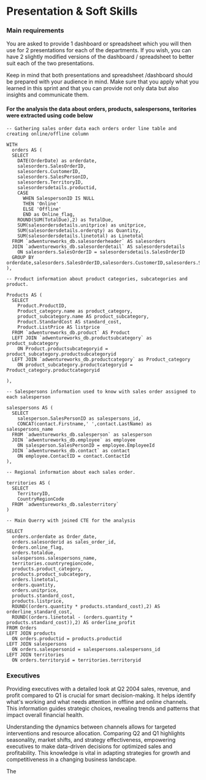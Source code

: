 # Presentation & Soft Skills 

### Main requirements 

You are asked to provide 1 dashboard or spreadsheet which you will then use for 2 presentations for each of the departments. If you wish, you can have 2 slightly modified versions of the dashboard / spreadsheet to better suit each of the two presentations.

Keep in mind that both presentations and spreadsheet /dashboard should be prepared with your audience in mind. Make sure that you apply what you learned in this sprint and that you can provide not only data but also insights and communicate them.

#### For the analysis the data about orders, products, salespersons, teritories were extracted using code below

```
-- Gathering sales order data each orders order line table and creating online/offline column			
			
WITH			
  orders AS (			
  SELECT			
    DATE(OrderDate) as orderdate,			
    salesorders.SalesOrderID,			
    salesorders.CustomerID,			
    salesorders.SalesPersonID,			
    salesorders.TerritoryID,			
    salesordersdetails.productid,			
    CASE			
      WHEN SalespersonID IS NULL			
      THEN 'Online'			
      ELSE 'Offline'			
      END as Online_flag,			
    ROUND(SUM(TotalDue),2) as TotalDue,			
    SUM(salesordersdetails.unitprice) as unitprice,			
    SUM(salesordersdetails.orderqty) as Quantity,			
    SUM(salesordersdetails.linetotal) as Linetotal			
  FROM `adwentureworks_db.salesorderheader` AS salesorders			
  JOIN `adwentureworks_db.salesorderdetail` AS salesordersdetails			
    ON salesorders.SalesOrderID = salesordersdetails.SalesOrderID			
  GROUP BY orderdate,salesorders.SalesOrderID,salesorders.CustomerID,salesorders.SalesPersonID,salesorders.TerritoryID,salesordersdetails.productid,Online_flag			
),			
			
-- Product information about product categories, subcategories and product.			
			
Products AS (			
  SELECT			
    Product.ProductID,			
    Product_category.name as product_category,			
    product_subcategory.name AS product_subcategory,			
    Product.StandardCost AS standard_cost,			
    Product.ListPrice AS listprice			
  FROM `adwentureworks_db.product` AS Product			
  LEFT JOIN `adwentureworks_db.productsubcategory` as product_subcategory			
    ON Product.productsubcategoryid = product_subcategory.productsubcategoryid			
  LEFT JOIN `adwentureworks_db.productcategory` as Product_category			
    ON product_subcategory.productcategoryid = Product_category.productcategoryid			
			
),			
			
-- Salespersons information used to know with sales order assigned to each salesperson			
			
salespersons AS (			
  SELECT			
    salesperson.SalesPersonID as salespersons_id,			
    CONCAT(contact.Firstname,' ',contact.LastName) as salespersons_name			
  FROM `adwentureworks_db.salesperson` as salesperson			
  JOIN `adwentureworks_db.employee` as employee			
    ON salesperson.SalesPersonID = employee.EmployeeId			
  JOIN `adwentureworks_db.contact` as contact			
    ON employee.ContactID = contact.ContactId			
),			
			
-- Regional information about each sales order.			
			
territories AS (			
  SELECT			
    TerritoryID,			
    CountryRegionCode			
  FROM `adwentureworks_db.salesterritory`			
)			
			
-- Main Querry with joined CTE for the analysis			
			
SELECT			
  orders.orderdate as Order_date,			
  orders.salesorderid as sales_order_id,			
  Orders.online_flag,			
  orders.totaldue,			
  salespersons.salespersons_name,			
  territories.countryregioncode,			
  products.product_category,			
  products.product_subcategory,			
  orders.linetotal,			
  orders.quantity,			
  orders.unitprice,			
  products.standard_cost,			
  products.listprice,			
  ROUND((orders.quantity * products.standard_cost),2) AS orderline_standard_cost,			
  ROUND((orders.linetotal - (orders.quantity * products.standard_cost)),2) AS orderline_profit			
FROM Orders			
LEFT JOIN products			
  ON orders.productid = products.productid			
LEFT JOIN salespersons			
  ON orders.salespersonid = salespersons.salespersons_id			
LEFT JOIN territories			
  ON orders.territoryid = territories.territoryid			
```

###  Executives

Providing executives with a detailed look at Q2 2004 sales, revenue, and profit compared to Q1 is crucial for smart decision-making. It helps identify what's working and what needs attention in offline and online channels. This information guides strategic choices, revealing trends and patterns that impact overall financial health. 

Understanding the dynamics between channels allows for targeted interventions and resource allocation. Comparing Q2 and Q1 highlights seasonality, market shifts, and strategy effectiveness, empowering executives to make data-driven decisions for optimized sales and profitability. This knowledge is vital in adapting strategies for growth and competitiveness in a changing business landscape.

The 
